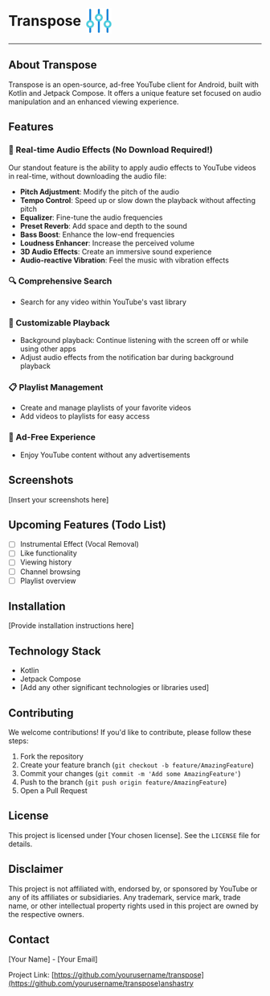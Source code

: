 <div style="display: flex; align-items: center; margin-bottom: 20px;">
  <h1 style="margin: 0; margin-right: 10px;">Transpose</h1>
  <img src="app/src/main/res/mipmap-xhdpi/transpose_app_icon.png" alt="Transpose Icon" width="50" height="50">
</div>

---

## About Transpose

Transpose is an open-source, ad-free YouTube client for Android, built with Kotlin and Jetpack Compose. It offers a unique feature set focused on audio manipulation and an enhanced viewing experience.

## Features

### 🎵 Real-time Audio Effects (No Download Required!)

Our standout feature is the ability to apply audio effects to YouTube videos in real-time, without downloading the audio file:

- **Pitch Adjustment**: Modify the pitch of the audio
- **Tempo Control**: Speed up or slow down the playback without affecting pitch
- **Equalizer**: Fine-tune the audio frequencies
- **Preset Reverb**: Add space and depth to the sound
- **Bass Boost**: Enhance the low-end frequencies
- **Loudness Enhancer**: Increase the perceived volume
- **3D Audio Effects**: Create an immersive sound experience
- **Audio-reactive Vibration**: Feel the music with vibration effects

### 🔍 Comprehensive Search

- Search for any video within YouTube's vast library

### 🎨 Customizable Playback

- Background playback: Continue listening with the screen off or while using other apps
- Adjust audio effects from the notification bar during background playback

### 📋 Playlist Management

- Create and manage playlists of your favorite videos
- Add videos to playlists for easy access

### 🚫 Ad-Free Experience

- Enjoy YouTube content without any advertisements

## Screenshots

[Insert your screenshots here]

## Upcoming Features (Todo List)

- [ ] Instrumental Effect (Vocal Removal)
- [ ] Like functionality
- [ ] Viewing history
- [ ] Channel browsing
- [ ] Playlist overview

## Installation

[Provide installation instructions here]

## Technology Stack

- Kotlin
- Jetpack Compose
- [Add any other significant technologies or libraries used]

## Contributing

We welcome contributions! If you'd like to contribute, please follow these steps:

1. Fork the repository
2. Create your feature branch (`git checkout -b feature/AmazingFeature`)
3. Commit your changes (`git commit -m 'Add some AmazingFeature'`)
4. Push to the branch (`git push origin feature/AmazingFeature`)
5. Open a Pull Request

## License

This project is licensed under [Your chosen license]. See the `LICENSE` file for details.

## Disclaimer

This project is not affiliated with, endorsed by, or sponsored by YouTube or any of its affiliates or subsidiaries. Any trademark, service mark, trade name, or other intellectual property rights used in this project are owned by the respective owners.

## Contact

[Your Name] - [Your Email]

Project Link: [https://github.com/yourusername/transpose](https://github.com/yourusername/transpose)anshastry